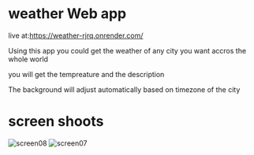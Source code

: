 # weather Web app

live at:https://weather-rjrq.onrender.com/

Using this app you could get the weather of any city you want accros the whole world

you will get the tempreature and the description

The background will adjust automatically based on timezone of the city

# screen shoots
![screen08](https://github.com/ahmedsalah767/weather/assets/17599538/104d9cd6-b920-4696-b5be-7635ba4a1944)
![screen07](https://github.com/ahmedsalah767/weather/assets/17599538/f10990a2-ed90-4194-a3d9-e2fa8e04a5c1)
